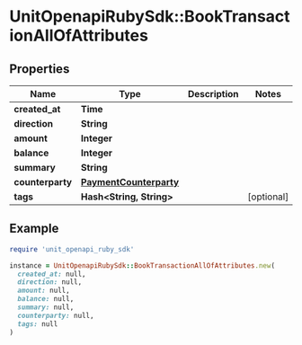 # UnitOpenapiRubySdk::BookTransactionAllOfAttributes

## Properties

| Name | Type | Description | Notes |
| ---- | ---- | ----------- | ----- |
| **created_at** | **Time** |  |  |
| **direction** | **String** |  |  |
| **amount** | **Integer** |  |  |
| **balance** | **Integer** |  |  |
| **summary** | **String** |  |  |
| **counterparty** | [**PaymentCounterparty**](PaymentCounterparty.md) |  |  |
| **tags** | **Hash&lt;String, String&gt;** |  | [optional] |

## Example

```ruby
require 'unit_openapi_ruby_sdk'

instance = UnitOpenapiRubySdk::BookTransactionAllOfAttributes.new(
  created_at: null,
  direction: null,
  amount: null,
  balance: null,
  summary: null,
  counterparty: null,
  tags: null
)
```

